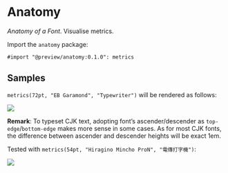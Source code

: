 # Anatomy

*Anatomy of a Font*. Visualise metrics.

Import the `anatomy` package:

```typst
#import "@preview/anatomy:0.1.0": metrics
```

## Samples

`metrics(72pt, "EB Garamond", "Typewriter")` will be rendered as follows:

![](https://github.com/E8D08F/packages/raw/main/packages/preview/anatomy/0.1.0/img/export1.svg)

**Remark**: To typeset CJK text, adopting font’s ascender/descender as
`top-edge`/`bottom-edge` makes more sense in some cases. As for most
CJK fonts, the difference between ascender and descender heights will
be exact 1em.

Tested with `metrics(54pt, "Hiragino Mincho ProN", "電傳打字機")`:

![](https://github.com/E8D08F/packages/raw/main/packages/preview/anatomy/0.1.0/img/export2.svg)
